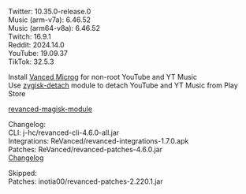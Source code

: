Twitter: 10.35.0-release.0  
Music (arm-v7a): 6.46.52  
Music (arm64-v8a): 6.46.52  
Twitch: 16.9.1  
Reddit: 2024.14.0  
YouTube: 19.09.37  
TikTok: 32.5.3  

Install [Vanced Microg](https://github.com/TeamVanced/VancedMicroG/releases) for non-root YouTube and YT Music  
Use [zygisk-detach](https://github.com/j-hc/zygisk-detach) module to detach YouTube and YT Music from Play Store  

[revanced-magisk-module](https://github.com/j-hc/revanced-magisk-module)  

Changelog:  
CLI: j-hc/revanced-cli-4.6.0-all.jar  
Integrations: ReVanced/revanced-integrations-1.7.0.apk  
Patches: ReVanced/revanced-patches-4.6.0.jar  
[Changelog](https://github.com/ReVanced/revanced-patches/releases/tag/v4.6.0)  

Skipped:  
Patches: inotia00/revanced-patches-2.220.1.jar    
